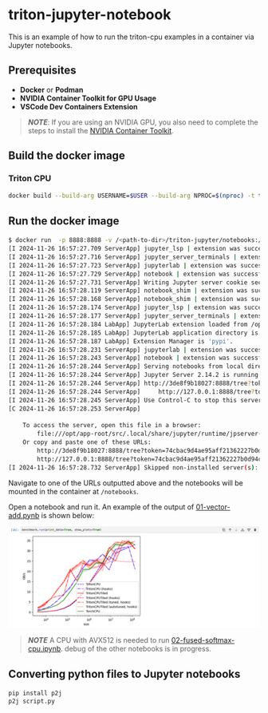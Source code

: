 # triton-jupyter-notebook

This is an example of how to run the triton-cpu examples in a container via Jupyter notebooks.

## Prerequisites

* **Docker** or **Podman**
* **NVIDIA Container Toolkit for GPU Usage**
* **VSCode Dev Containers Extension**

> **_NOTE_**: If you are using an NVIDIA GPU, you also need to complete the steps
  to install the [NVIDIA Container Toolkit](https://docs.nvidia.com/datacenter/cloud-native/container-toolkit/latest/install-guide.html).

## Build the docker image

### Triton CPU

```bash
docker build --build-arg USERNAME=$USER --build-arg NPROC=$(nproc) -t triton-cpu-jupyter -f Dockerfile.triton-cpu .
```

## Run the docker image

```bash
$ docker run  -p 8888:8888 -v /<path-to-dir>/triton-jupyter/notebooks:/notebooks triton-jupyter
[I 2024-11-26 16:57:27.709 ServerApp] jupyter_lsp | extension was successfully linked.
[I 2024-11-26 16:57:27.716 ServerApp] jupyter_server_terminals | extension was successfully linked.
[I 2024-11-26 16:57:27.723 ServerApp] jupyterlab | extension was successfully linked.
[I 2024-11-26 16:57:27.729 ServerApp] notebook | extension was successfully linked.
[I 2024-11-26 16:57:27.731 ServerApp] Writing Jupyter server cookie secret to /opt/app-root/src/.local/share/jupyter/runtime/jupyter_cookie_secret
[I 2024-11-26 16:57:28.119 ServerApp] notebook_shim | extension was successfully linked.
[I 2024-11-26 16:57:28.168 ServerApp] notebook_shim | extension was successfully loaded.
[I 2024-11-26 16:57:28.174 ServerApp] jupyter_lsp | extension was successfully loaded.
[I 2024-11-26 16:57:28.177 ServerApp] jupyter_server_terminals | extension was successfully loaded.
[I 2024-11-26 16:57:28.184 LabApp] JupyterLab extension loaded from /opt/app-root/lib64/python3.12/site-packages/jupyterlab
[I 2024-11-26 16:57:28.185 LabApp] JupyterLab application directory is /opt/app-root/share/jupyter/lab
[I 2024-11-26 16:57:28.187 LabApp] Extension Manager is 'pypi'.
[I 2024-11-26 16:57:28.231 ServerApp] jupyterlab | extension was successfully loaded.
[I 2024-11-26 16:57:28.243 ServerApp] notebook | extension was successfully loaded.
[I 2024-11-26 16:57:28.244 ServerApp] Serving notebooks from local directory: /notebooks
[I 2024-11-26 16:57:28.244 ServerApp] Jupyter Server 2.14.2 is running at:
[I 2024-11-26 16:57:28.244 ServerApp] http://3de8f9b18027:8888/tree?token=74cbac9d4ae95aff21362227b0d94cb96951d3bbf372cc9b
[I 2024-11-26 16:57:28.244 ServerApp]     http://127.0.0.1:8888/tree?token=74cbac9d4ae95aff21362227b0d94cb96951d3bbf372cc9b
[I 2024-11-26 16:57:28.245 ServerApp] Use Control-C to stop this server and shut down all kernels (twice to skip confirmation).
[C 2024-11-26 16:57:28.253 ServerApp]

    To access the server, open this file in a browser:
        file:///opt/app-root/src/.local/share/jupyter/runtime/jpserver-1-open.html
    Or copy and paste one of these URLs:
        http://3de8f9b18027:8888/tree?token=74cbac9d4ae95aff21362227b0d94cb96951d3bbf372cc9b
        http://127.0.0.1:8888/tree?token=74cbac9d4ae95aff21362227b0d94cb96951d3bbf372cc9b
[I 2024-11-26 16:57:28.732 ServerApp] Skipped non-installed server(s): bash-language-server, dockerfile-language-server-nodejs, javascript-typescript-langserver, jedi-language-server, julia-language-server, pyright, python-language-server, python-lsp-server, r-languageserver, sql-language-server, texlab, typescript-language-server, unified-language-server, vscode-css-languageserver-bin, vscode-html-languageserver-bin, vscode-json-languageserver-bin, yaml-language-server
```
Navigate to one of the URLs outputted above and the notebooks will be mounted in the container at `/notebooks`.

Open a notebook and run it. An example of the output of [01-vector-add.pynb](./01-vector-add.ipynb) is shown below:

![01-vector-add](./images/01-vector-add.png)

> **_NOTE_** A CPU with AVX512 is needed to run [02-fused-softmax-cpu.ipynb](./02-fused-softmax-cpu.ipynb).
debug of the other notebooks is in progress.

## Converting python files to Jupyter notebooks

```
pip install p2j
p2j script.py
```